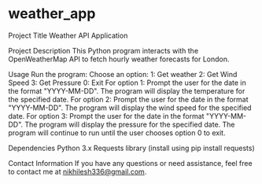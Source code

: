 # weather_app
Project Title
Weather API Application

Project Description
This Python program interacts with the OpenWeatherMap API to fetch hourly weather forecasts for London.

Usage
Run the program:
Choose an option:
1: Get weather
2: Get Wind Speed
3: Get Pressure
0: Exit
For option 1:
Prompt the user for the date in the format "YYYY-MM-DD".
The program will display the temperature for the specified date.
For option 2:
Prompt the user for the date in the format "YYYY-MM-DD".
The program will display the wind speed for the specified date.
For option 3:
Prompt the user for the date in the format "YYYY-MM-DD".
The program will display the pressure for the specified date.
The program will continue to run until the user chooses option 0 to exit.

Dependencies
Python 3.x
Requests library (install using pip install requests)

Contact Information
If you have any questions or need assistance, feel free to contact me at nikhilesh336@gmail.com.


